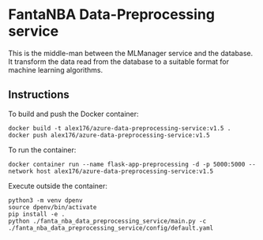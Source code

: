 # FantaNBA Data-Preprocessing service
This is the middle-man between the MLManager service and the database. It transform the data read from the database to a suitable format for machine learning algorithms.

## Instructions
To build and push the Docker container:
```
docker build -t alex176/azure-data-preprocessing-service:v1.5 .
docker push alex176/azure-data-preprocessing-service:v1.5
```

To run the container:
```
docker container run --name flask-app-preprocessing -d -p 5000:5000 --network host alex176/azure-data-preprocessing-service:v1.5
```

Execute outside the container:
```
python3 -m venv dpenv
source dpenv/bin/activate
pip install -e .
python ./fanta_nba_data_preprocessing_service/main.py -c ./fanta_nba_data_preprocessing_service/config/default.yaml
```
